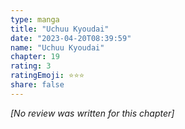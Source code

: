 ```yaml
---
type: manga
title: "Uchuu Kyoudai"
date: "2023-04-20T08:39:59"
name: "Uchuu Kyoudai"
chapter: 19
rating: 3
ratingEmoji: ⭐️⭐️⭐️
share: false
---
```


*[No review was written for this chapter]*
